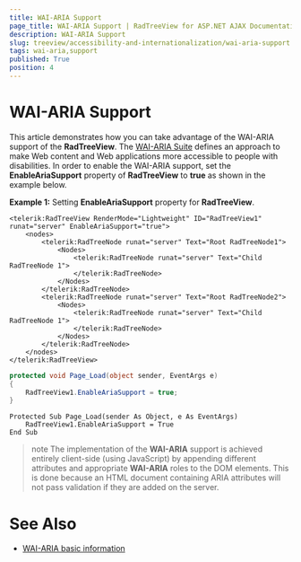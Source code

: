```yaml
---
title: WAI-ARIA Support
page_title: WAI-ARIA Support | RadTreeView for ASP.NET AJAX Documentation
description: WAI-ARIA Support
slug: treeview/accessibility-and-internationalization/wai-aria-support
tags: wai-aria,support
published: True
position: 4
---
```


# WAI-ARIA Support


This article demonstrates how you can take advantage of the WAI-ARIA support of the **RadTreeView**. The [WAI-ARIA Suite](https://www.w3.org/WAI/intro/aria) defines an approach to make Web content and Web applications more accessible to people with disabilities. In order to enable the WAI-ARIA support, set the **EnableAriaSupport** property of **RadTreeView** to **true** as shown in the example below.

**Example 1:** Setting **EnableAriaSupport** property for **RadTreeView**. 



````ASPNET
<telerik:RadTreeView RenderMode="Lightweight" ID="RadTreeView1" runat="server" EnableAriaSupport="true">
    <nodes>
        <telerik:RadTreeNode runat="server" Text="Root RadTreeNode1">
            <Nodes>
                <telerik:RadTreeNode runat="server" Text="Child RadTreeNode 1">
                </telerik:RadTreeNode>
            </Nodes>
        </telerik:RadTreeNode>
        <telerik:RadTreeNode runat="server" Text="Root RadTreeNode2">
            <Nodes>
                <telerik:RadTreeNode runat="server" Text="Child RadTreeNode 1">
                </telerik:RadTreeNode>
            </Nodes>
        </telerik:RadTreeNode>
    </nodes>
</telerik:RadTreeView>
````
````C#
protected void Page_Load(object sender, EventArgs e)
{
    RadTreeView1.EnableAriaSupport = true;
}
````
````VB
Protected Sub Page_Load(sender As Object, e As EventArgs)
	RadTreeView1.EnableAriaSupport = True
End Sub
````


>note The implementation of the **WAI-ARIA** support is achieved entirely client-side (using JavaScript) by appending different attributes and appropriate **WAI-ARIA** roles to the DOM elements. This is done because an HTML document containing ARIA attributes will not pass validation if they are added on the server.
>


# See Also

 * [WAI-ARIA basic information](https://www.w3.org/WAI/intro/aria)

